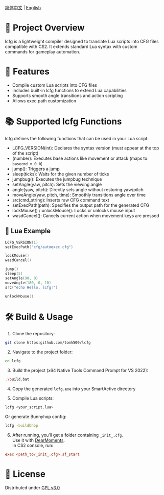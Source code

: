  [简体中文](README_CN.md) | [English](#) 
 
 # 🎯 Project Overview
 lcfg is a lightweight compiler designed to translate Lua scripts into CFG files compatible with CS2.
 It extends standard Lua syntax with custom commands for gameplay automation.


 # 🚀 Features
 - Compile custom Lua scripts into CFG files
 - Includes built-in lcfg functions to extend Lua capabilities
 - Supports smooth angle transitions and action scripting
 - Allows exec path customization


 # 📚 Supported lcfg Functions
 lcfg defines the following functions that can be used in your Lua script:
 - LCFG_VERSION(int): Declares the syntax version (must appear at the top of the script)
 - <basecmd>(number): Executes base actions like movement or attack (maps to `basecmd x 0 0`)
 - jump(): Triggers a jump
 - sleep(ticks): Waits for the given number of ticks
 - jumpbug(): Executes the jumpbug technique
 - setAngle(yaw, pitch): Sets the viewing angle
 - angle(yaw, pitch): Directly sets angle without restoring yaw/pitch
 - moveAngle(yaw, pitch, time): Smoothly transitions angle over time
 - src(cmd_string): Inserts raw CFG command text
 - setExecPath(path): Specifies the output path for the generated CFG
 - lockMouse() / unlockMouse(): Locks or unlocks mouse input
 - wasdCancel(): Cancels current action when movement keys are pressed


 ## 📄 Lua Example
 ```lua
 LCFG_VERSION(1)
 setExecPath("cfg/autoexec.cfg")

 lockMouse()
 wasdCancel()

 jump()
 sleep(5)
 setAngle(90, 0)
 moveAngle(180, 0, 10)
 src("echo Hello, lcfg!")

 unlockMouse()
 ```


 # 🛠️ Build & Usage

 1. Clone the repository:
 ```bash
 git clone https:github.com/tomh500/lcfg
 ```

 2. Navigate to the project folder:
 ```bash
 cd lcfg
 ```

 3. Build the project (x64 Native Tools Command Prompt for VS 2022):
 ```bash
 .\build.bat
 ```

 4. Copy the generated `lcfg.exe` into your SmartActive directory

 5. Compile Lua scripts:
 ```bash
 lcfg <your_script.lua>
 ```

 Or generate Bunnyhop config:
 ```bash
 lcfg -buildbhop
 ```

 6. After running, you’ll get a folder containing `_init_.cfg`.  
 Use it with [DearMoments](https:github.com/tomh500/DearMoments).  
 In CS2 console, run:
 ```cfg
 exec <path_to/_init_.cfg>;sf_start
 ```


 # 📜 License
 Distributed under [GPL v3.0](https:www.gnu.org/licenses/gpl-3.0.html)
